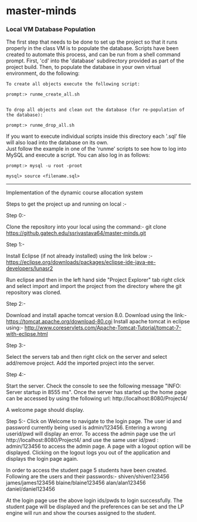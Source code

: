 master-minds
============

### Local VM Database Population

The first step that needs to be done to set up the project so that it runs properly in the class VM is to populate the database.  Scripts have been created to automate this process, and can be run from a shell command prompt.  First, 'cd' into the 'database' subdirectory provided as part of the project build.  Then, to populate the database in your own virtual environment, do the following:

	To create all objects execute the following script:

	prompt:> runme_create_all.sh


	To drop all objects and clean out the database (for re-population of the database):

	prompt:> runme_drop_all.sh



If you want to execute individual scripts inside this directory each '.sql' file will also load into the database on its own.  
Just follow the example in one of the 'runme' scripts to see how to log into MySQL and execute a script.  You can also log in 
as follows:

	prompt:> mysql -u root -proot

	mysql> source <filename.sql>






------------------------------------------------------------------------

Implementation of the dynamic course allocation system

Steps to get the project up and running on local :-

Step 0:-

Clone the repository into your local using the command:-
git clone https://github.gatech.edu/ssrivastava64/master-minds.git

Step 1:-

Install Eclipse (if not already installed) using the link below :-
https://eclipse.org/downloads/packages/eclipse-ide-java-ee-developers/lunasr2

Run eclipse and then in the left hand side "Project Explorer" tab right click and select import and import the project from the directory where the git repository was cloned.
        
Step 2:-

Download and install apache tomcat version 8.0.
Download using the link:- 
https://tomcat.apache.org/download-80.cgi
Install apache tomcat in eclipse using:-
http://www.coreservlets.com/Apache-Tomcat-Tutorial/tomcat-7-with-eclipse.html

Step 3:-

Select the servers tab and then right click on the server and select add/remove project. Add the imported project into the server.

Step 4:-

Start the server. Check the console to see the following message "INFO: Server startup in 8555 ms". Once the server has started up the home page can be accessed by using the following url:
http://localhost:8080/Project4/

A welcome page should display.

Step 5:-
Click on Welcome to navigate to the login page. The user id and password currently being used is admin/123456. Entering a wrong userid/pwd will display an error. To access the admin page use the url 
http://localhost:8080/Project4/
and use the same user id/pwd :
admin/123456 
to access the admin page. 
A page with a logout option will be displayed. Clicking on the logout logs you out of the application and displays the login page again.

In order to access the student page 5 students have been created. Following are the users and their passwords:-
shiven/shiven123456
james/james123456
blaine/blaine123456
alan/alan123456
daniel/daniel123456

At the login page use the above login ids/pwds to login successfully. The student page will be displayed and the preferences can be set and the LP engine will run and show the courses assigned to the student.









         
